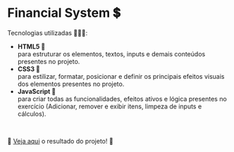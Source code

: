 # Financial System 💲 #

Tecnologias utilizadas 👩🏿‍💻:
<ul>
  <li><strong>HTML5 📙</strong></li>
  para estruturar os elementos, textos, inputs e demais conteúdos presentes no projeto.
  <li><strong>CSS3 📘</strong></li>
  para estilizar, formatar, posicionar e definir os principais efeitos visuais dos elementos presentes no projeto.
  <li><strong>JavaScript 📒</strong></li>
  para criar todas as funcionalidades, efeitos ativos e lógica presentes no exercício (Adicionar, remover e exibir itens, limpeza de inputs e cálculos).
</ul> 
<br>

🔗 <a href="https://eytorsousa.github.io/financial-system/" target="_blank">Veja aqui</a> o resultado do projeto! 🔗
<br>
